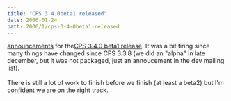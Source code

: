 ```yaml
---
title: "CPS 3.4.0beta1 released"
date: 2006-01-24
path: 2006/1/cps-3-4-0beta1-released
---
```


<a href="http://www.cps-project.org/sections/news/cps-3-4-0beta1-released">announcements</a>
  for the<a href="http://www.cps-project.org/static/src/CPS-3.4.0beta1.tar.gz">CPS 3.4.0
  beta1 release</a>. It was a bit tiring since many things have changed since
  CPS 3.3.8 (we did an "alpha" in late december, but it was not packaged, just
  an annoucement in the dev mailing list).<br><br>
   There is still a lot of work to finish before we finish (at least a beta2)
  but I'm confident we are on the right track. 

